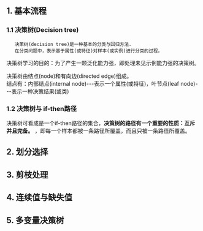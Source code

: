 ## 1. 基本流程
### 1.1 决策树(Decision tree)
       决策树(decision tree)是一种基本的分类与回归方法.   
       在分类问题中，表示基于属性(或特征)对样本(或实例)进行分类的过程。
       
决策树学习的目的：为了产生一颗泛化能力强，即处理未见示例能力强的决策树。

决策树由结点(node)和有向边(directed edge)组成。   
      结点有：内部结点(internal node)---表示一个属性(或特征)，叶节点(leaf node)---表示一种决策结果(或类)
      
### 1.2 决策树与 if-then路径
决策树可看成是一个if-then路径的集合，**决策树的路径有一个重要的性质：互斥并且完备。** ，即每一个样本都被一条路径所覆盖，而且只被一条路径所覆盖。
    
## 2. 划分选择
## 3. 剪枝处理
## 4. 连续值与缺失值
## 5. 多变量决策树
